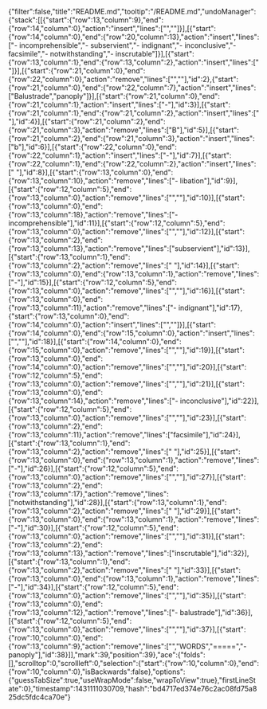 {"filter":false,"title":"README.md","tooltip":"/README.md","undoManager":{"stack":[[{"start":{"row":13,"column":9},"end":{"row":14,"column":0},"action":"insert","lines":["",""]}],[{"start":{"row":14,"column":0},"end":{"row":20,"column":13},"action":"insert","lines":["- incomprehensible","- subservient","- indignant","- inconclusive","- facsimile","- notwithstanding","- inscrutable"]}],[{"start":{"row":13,"column":1},"end":{"row":13,"column":2},"action":"insert","lines":[" "]}],[{"start":{"row":21,"column":0},"end":{"row":22,"column":0},"action":"remove","lines":["",""],"id":2},{"start":{"row":21,"column":0},"end":{"row":22,"column":7},"action":"insert","lines":["Balustrade","panoply"]}],[{"start":{"row":21,"column":0},"end":{"row":21,"column":1},"action":"insert","lines":["-"],"id":3}],[{"start":{"row":21,"column":1},"end":{"row":21,"column":2},"action":"insert","lines":[" "],"id":4}],[{"start":{"row":21,"column":2},"end":{"row":21,"column":3},"action":"remove","lines":["B"],"id":5}],[{"start":{"row":21,"column":2},"end":{"row":21,"column":3},"action":"insert","lines":["b"],"id":6}],[{"start":{"row":22,"column":0},"end":{"row":22,"column":1},"action":"insert","lines":["-"],"id":7}],[{"start":{"row":22,"column":1},"end":{"row":22,"column":2},"action":"insert","lines":[" "],"id":8}],[{"start":{"row":13,"column":0},"end":{"row":13,"column":10},"action":"remove","lines":["- libation"],"id":9}],[{"start":{"row":12,"column":5},"end":{"row":13,"column":0},"action":"remove","lines":["",""],"id":10}],[{"start":{"row":13,"column":0},"end":{"row":13,"column":18},"action":"remove","lines":["- incomprehensible"],"id":11}],[{"start":{"row":12,"column":5},"end":{"row":13,"column":0},"action":"remove","lines":["",""],"id":12}],[{"start":{"row":13,"column":2},"end":{"row":13,"column":13},"action":"remove","lines":["subservient"],"id":13}],[{"start":{"row":13,"column":1},"end":{"row":13,"column":2},"action":"remove","lines":[" "],"id":14}],[{"start":{"row":13,"column":0},"end":{"row":13,"column":1},"action":"remove","lines":["-"],"id":15}],[{"start":{"row":12,"column":5},"end":{"row":13,"column":0},"action":"remove","lines":["",""],"id":16}],[{"start":{"row":13,"column":0},"end":{"row":13,"column":11},"action":"remove","lines":["- indignant"],"id":17},{"start":{"row":13,"column":0},"end":{"row":14,"column":0},"action":"insert","lines":["",""]}],[{"start":{"row":14,"column":0},"end":{"row":15,"column":0},"action":"insert","lines":["",""],"id":18}],[{"start":{"row":14,"column":0},"end":{"row":15,"column":0},"action":"remove","lines":["",""],"id":19}],[{"start":{"row":13,"column":0},"end":{"row":14,"column":0},"action":"remove","lines":["",""],"id":20}],[{"start":{"row":12,"column":5},"end":{"row":13,"column":0},"action":"remove","lines":["",""],"id":21}],[{"start":{"row":13,"column":0},"end":{"row":13,"column":14},"action":"remove","lines":["- inconclusive"],"id":22}],[{"start":{"row":12,"column":5},"end":{"row":13,"column":0},"action":"remove","lines":["",""],"id":23}],[{"start":{"row":13,"column":2},"end":{"row":13,"column":11},"action":"remove","lines":["facsimile"],"id":24}],[{"start":{"row":13,"column":1},"end":{"row":13,"column":2},"action":"remove","lines":[" "],"id":25}],[{"start":{"row":13,"column":0},"end":{"row":13,"column":1},"action":"remove","lines":["-"],"id":26}],[{"start":{"row":12,"column":5},"end":{"row":13,"column":0},"action":"remove","lines":["",""],"id":27}],[{"start":{"row":13,"column":2},"end":{"row":13,"column":17},"action":"remove","lines":["notwithstanding"],"id":28}],[{"start":{"row":13,"column":1},"end":{"row":13,"column":2},"action":"remove","lines":[" "],"id":29}],[{"start":{"row":13,"column":0},"end":{"row":13,"column":1},"action":"remove","lines":["-"],"id":30}],[{"start":{"row":12,"column":5},"end":{"row":13,"column":0},"action":"remove","lines":["",""],"id":31}],[{"start":{"row":13,"column":2},"end":{"row":13,"column":13},"action":"remove","lines":["inscrutable"],"id":32}],[{"start":{"row":13,"column":1},"end":{"row":13,"column":2},"action":"remove","lines":[" "],"id":33}],[{"start":{"row":13,"column":0},"end":{"row":13,"column":1},"action":"remove","lines":["-"],"id":34}],[{"start":{"row":12,"column":5},"end":{"row":13,"column":0},"action":"remove","lines":["",""],"id":35}],[{"start":{"row":13,"column":0},"end":{"row":13,"column":12},"action":"remove","lines":["- balustrade"],"id":36}],[{"start":{"row":12,"column":5},"end":{"row":13,"column":0},"action":"remove","lines":["",""],"id":37}],[{"start":{"row":10,"column":0},"end":{"row":13,"column":9},"action":"remove","lines":["","WORDS","=====","- panoply"],"id":38}]],"mark":39,"position":39},"ace":{"folds":[],"scrolltop":0,"scrollleft":0,"selection":{"start":{"row":10,"column":0},"end":{"row":10,"column":0},"isBackwards":false},"options":{"guessTabSize":true,"useWrapMode":false,"wrapToView":true},"firstLineState":0},"timestamp":1431111030709,"hash":"bd4717ed374e76c2ac08fd75a825dc5fdc4ca70e"}